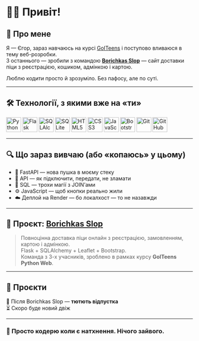 # 🙋‍♂️ Привіт!

## 🧠 Про мене

Я — Єгор, зараз навчаюсь на курсі [GoITeens](https://goiteens.ua/) і поступово вливаюся в тему веб-розробки.  
З останнього — зробили з командою **[Borichkas Slop](https://borichkas-slop.onrender.com/)** — сайт доставки піци з реєстрацією, кошиком, адмінкою і картою.

Люблю кодити просто й зрозуміло. Без пафосу, але по суті.

---

## 🛠 Технології, з якими вже на «ти»

<p align="left">
  <img src="https://cdn.jsdelivr.net/gh/devicons/devicon/icons/python/python-original.svg" alt="Python" width="40" height="40"/>
  <img src="https://cdn.jsdelivr.net/gh/devicons/devicon/icons/flask/flask-original.svg" alt="Flask" width="40" height="40"/>
  <img src="https://cdn.jsdelivr.net/gh/devicons/devicon/icons/sqlalchemy/sqlalchemy-original.svg" alt="SQLAlchemy" width="40" height="40"/>
  <img src="https://cdn.jsdelivr.net/gh/devicons/devicon/icons/sqlite/sqlite-original.svg" alt="SQLite" width="40" height="40"/>
  <img src="https://cdn.jsdelivr.net/gh/devicons/devicon/icons/html5/html5-original.svg" alt="HTML5" width="40" height="40"/>
  <img src="https://cdn.jsdelivr.net/gh/devicons/devicon/icons/css3/css3-original.svg" alt="CSS3" width="40" height="40"/>
  <img src="https://cdn.jsdelivr.net/gh/devicons/devicon/icons/javascript/javascript-original.svg" alt="JavaScript" width="40" height="40"/>
  <img src="https://cdn.jsdelivr.net/gh/devicons/devicon/icons/bootstrap/bootstrap-original.svg" alt="Bootstrap" width="40" height="40"/>
  <img src="https://cdn.jsdelivr.net/gh/devicons/devicon/icons/git/git-original.svg" alt="Git" width="40" height="40"/>
  <img src="https://cdn.jsdelivr.net/gh/devicons/devicon/icons/github/github-original.svg" alt="GitHub" width="40" height="40"/>
</p>

---

## 🔍 Що зараз вивчаю (або «копаюсь» у цьому)

- 🐍 FastAPI — нова пушка в моєму стеку  
- 🔗 API — як підключити, передати, не зламати  
- 🧠 SQL — трохи магії з JOIN’ами  
- ⚙️ JavaScript — щоб кнопки реально жили  
- ☁️ Деплой на Render — бо локалхост — то не назавжди

---

## 🍕 Проєкт: [Borichkas Slop](https://borichkas-slop.onrender.com/)

> Повноцінна доставка піци онлайн з реєстрацією, замовленням, картою і адмінкою.  
> Flask + SQLAlchemy + Leaflet + Bootstrap.  
> Команда з 3-х учасників, зроблено в рамках курсу **GoITeens Python Web**.

---

## 🚧 Проєкти

🥱 Після Borichkas Slop — **тютють відпустка**  
⏳ Скоро буде новий двіж

---

### 🧩 Просто кодерю коли є натхнення. Нічого зайвого.
